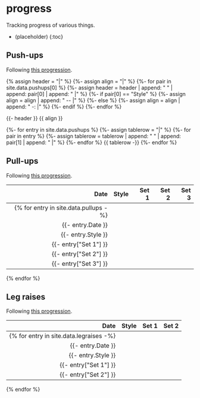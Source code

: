 # progress

Tracking progress of various things.

- (placeholder)
{:toc}

<script src="https://cdn.jsdelivr.net/npm/chart.js@4.2.1/dist/chart.umd.min.js"></script>
<script src="https://cdn.jsdelivr.net/npm/chartjs-adapter-date-fns@3.0.0/dist/chartjs-adapter-date-fns.bundle.min.js"></script>

## Push-ups

Following [this progression][pushups].

[pushups]: <https://www.hybridcalisthenics.com/pushups>

{% assign header = "|" %}
{%- assign align = "|" %}
{%- for pair in site.data.pushups[0] %}
  {%- assign header = header | append: " " | append: pair[0] | append: " |" %}
  {%- if pair[0] == "Style" %}
    {%- assign align = align | append: " -- |" %}
  {%- else %}
    {%- assign align = align | append: " -: |" %}
  {%- endif %}
{%- endfor %}

{{- header }}
{{ align }}

{%- for entry in site.data.pushups %}
  {%- assign tablerow = "|" %}
  {%- for pair in entry %}
    {%- assign tablerow = tablerow | append: " " | append: pair[1] | append: " |" %}
  {%- endfor %}
  {{ tablerow -}}
{%- endfor %}

<div>
  <canvas id="pushUpsChart"></canvas>
</div>

<script type="module">
  import data from "./assets/pushups.json" assert { type: "json" };
  import drawChart from "./assets/drawchart.js";
  drawChart("pushUpsChart", data);
</script>

## Pull-ups

Following [this progression][pullups].

[pullups]: <https://www.hybridcalisthenics.com/pullups>

| Date       | Style | Set 1 | Set 2 | Set 3 |
| ---------: | ----- | ----: | ----: | ----: |
{% for entry in site.data.pullups -%} |
{{- entry.Date }} |
{{- entry.Style }} |
{{- entry["Set 1"] }} |
{{- entry["Set 2"] }} |
{{- entry["Set 3"] }} |
{% endfor %}

<div>
  <canvas id="pullUpsChart"></canvas>
</div>

<script type="module">
  import data from "./assets/pullups.json" assert { type: "json" };
  import drawChart from "./assets/drawchart.js";
  drawChart("pullUpsChart", data);
</script>

## Leg raises

Following [this progression][legraises].

[legraises]: <https://www.hybridcalisthenics.com/legraises>

| Date       | Style | Set 1 | Set 2 |
| ---------: | ----- | ----: | ----: |
{% for entry in site.data.legraises -%} |
{{- entry.Date }} |
{{- entry.Style }} |
{{- entry["Set 1"] }} |
{{- entry["Set 2"] }} |
{% endfor %}

<div>
  <canvas id="legRaisesChart"></canvas>
</div>

<script type="module">
  import data from "./assets/legraises.json" assert { type: "json" };
  import drawChart from "./assets/drawchart.js";
  drawChart("legRaisesChart", data);
</script>

<!-- markdownlint-disable-file MD033 -->
